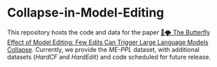 # Collapse-in-Model-Editing
This repository hosts the code and data for the paper [🦋🌪️ The Butterfly Effect of Model Editing: Few Edits Can Trigger Large Language Models Collapse](https://arxiv.org/abs/2402.09656). Currently, we provide the *ME-PPL* dataset, with additional datasets (*HardCF* and *HardEdit*) and code scheduled for future release.
